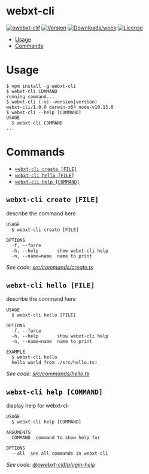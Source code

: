 # webxt-cli

[![owebxt-clif](https://img.shields.io/badge/webxt-cli-owebxt-clif-brightgreen.svg)](https://owebxt-clif.io)
[![Version](https://img.shields.io/npm/v/webxt-cli.svg)](https://npmjs.org/package/webxt-cli)
[![Downloads/week](https://img.shields.io/npm/dw/webxt-cli.svg)](https://npmjs.org/package/webxt-cli)
[![License](https://img.shields.io/npm/l/webxt-cli.svg)](https://github.com/linux-nerd/webxt-cli/blob/master/package.json)

<!-- toc -->

- [Usage](#usage)
- [Commands](#commands)
  <!-- tocstop -->

# Usage

<!-- usage -->

```sh-session
$ npm install -g webxt-cli
$ webxt-cli COMMAND
running command...
$ webxt-cli (-v|--version|version)
webxt-cli/1.0.0 darwin-x64 node-v10.13.0
$ webxt-cli --help [COMMAND]
USAGE
  $ webxt-cli COMMAND
...
```

<!-- usagestop -->

# Commands

<!-- commands -->

- [`webxt-cli create [FILE]`](#webxt-cli-create-file)
- [`webxt-cli hello [FILE]`](#webxt-cli-hello-file)
- [`webxt-cli help [COMMAND]`](#webxt-cli-help-command)

## `webxt-cli create [FILE]`

describe the command here

```
USAGE
  $ webxt-cli create [FILE]

OPTIONS
  -f, --force
  -h, --help       show webxt-cli help
  -n, --name=name  name to print
```

_See code: [src/commands/create.ts](https://github.com/linux-nerd/webxt-cli/blob/v1.0.0/src/commands/create.ts)_

## `webxt-cli hello [FILE]`

describe the command here

```
USAGE
  $ webxt-cli hello [FILE]

OPTIONS
  -f, --force
  -h, --help       show webxt-cli help
  -n, --name=name  name to print

EXAMPLE
  $ webxt-cli hello
  hello world from ./src/hello.ts!
```

_See code: [src/commands/hello.ts](https://github.com/linux-nerd/webxt-cli/blob/v1.0.0/src/commands/hello.ts)_

## `webxt-cli help [COMMAND]`

display help for webxt-cli

```
USAGE
  $ webxt-cli help [COMMAND]

ARGUMENTS
  COMMAND  command to show help for

OPTIONS
  --all  see all commands in webxt-cli
```

_See code: [@owebxt-clif/plugin-help](https://github.com/owebxt-clif/plugin-help/blob/v3.0.1/src/commands/help.ts)_

<!-- commandsstop -->

